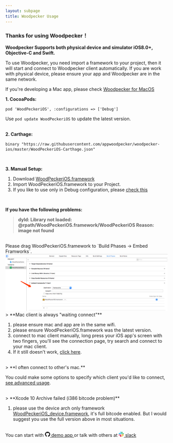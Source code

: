 ```yaml
---
layout: subpage
title: Woodpecker Usage
---
```



<h3 class="index-h3">Thanks for using Woodpecker！</h3>

**Woodpecker Supports both physical device and simulator iOS8.0+, Objective-C and Swift.**

To use Woodpecker, you need import a framework to your project, then it will start and connect to Woodpecker client automatically. If you are work with physical device, please ensure your app and Woodpecker are in the same network.<br/>

If you're developing a Mac app, please check <a href="/usagemac.html">Woodpecker for MacOS</a>

**1. CocoaPods:**

```
pod 'WoodPeckeriOS', :configurations => ['Debug']
```
Use `pod update WoodPeckeriOS` to update the latest version.
<br/>
<br/>

**2. Carthage:**

```
binary "https://raw.githubusercontent.com/appwoodpecker/woodpecker-ios/master/WoodPeckeriOS-Carthage.json"
```
<br/>

**3. Manual Setup:**

1. Download <a href="/assets/framework/WoodPeckeriOS.framework.zip">WoodPeckeriOS.framework</a>
2. Import WoodPeckeriOS.framework to your Project.
3. If you like to use only in Debug configuration, please <a href="/manuallink.html">check this</a>

<br/>

**If you have the following problems:**

> **dyld: Library not loaded: @rpath/WoodPeckeriOS.framework/WoodPeckeriOS
Reason: image not found**

<br/>
Please drag WoodPeckeriOS.framework to `Build Phases -> Embed Framworks`.

<img src="/assets/img/embedframework.png"/>
<br/>
> **Mac client is always "waiting connect"**

1. please ensure mac and app are in the same wifi.
2. please ensure WoodPeckeriOS.framework was the latest version.
3. connect to mac client manually, long press your iOS app's screen with two fingers, you'll see the connection page, try search and connect to your mac client.
4. If it still doesn't work, <a href="/contact.html">click here</a>.

<br/>
> **I often connect to other's mac.**

 You could make some options to specify which client you'd like to connect, <a href="/connection.html">see advanced usage</a>.

<br/>
> **Xcode 10 Archive failed (i386 bitcode problem)**

1. please use the device arch only framework <a href="/assets/framework/WoodPeckeriOS_device.framework.zip">WoodPeckeriOS_device.framework</a>, it's full bitcode enabled. But I would suggest you use the full version above in most situations.

<br/>
You can start with <a href="https://github.com/appwoodpecker/woodpecker-ios"><img src="/assets/img/logo_github.png" width="16" heigh="16"/> demo app </a>or talk with others at 
<a href="https://join.slack.com/t/woodpeckerapp/shared_invite/enQtNjMzMTY3MDczMDA4LTM4NTQ5OGRjMTIxZWMxMDdmZmVlNjQ4NjRhZmQ3YTE0NzFkMDBmNGE5NmE2MzRjMjYzZjk2Yzk5OGNjNDUwMTM"> 
	<img src="/assets/img/logo_slack.png" width="16" heigh="16"/> slack
</a>
<br/>
<br/>
<br/>



